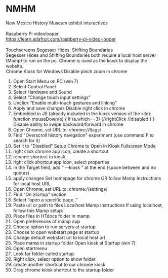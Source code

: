 # NMHM

New Mexico History Museum exhibit interactives
<br>
<br>
Raspberry Pi videolooper
<br>
https://learn.adafruit.com/raspberry-pi-video-looper
<br><br>
Touchscreens
Segesser Hides, Shifting Boundaries
<br>
Segesser Hides and Shifting Boundaries both require a local host server (Mamp) to run on the pc. Chrome is used as the kiosk to display the website.
<br>
Chrome Kiosk for Windows
Disable pinch zoom in chrome
1. Open Start Menu on PC (win 7)
2. Select Control Panel
3. Select Hardware and Sound
4. Select “Change touch input settings”
5. Unclick “Enable multi-touch gestures and linking”
6. Apply and save changes
Disable right click in chrome
1. Embedded in JS (already included in the kiosk version of the site):
function mouseDown(e) {
if (e.which==3) {//rightClick
//disabled }
}
Disable ability to swipe backward/forward in chrome
1. Open Chrome, set URL to: chrome://flags/
2. Find "Overscroll history navigation" experiment (use command F to search for it)
3. Set it to "Disabled"
Setup Chrome to Open in Kiosk Fullscreen Mode
1. right click chrome app icon, create a shortcut
2. rename shortcut to kiosk
3. right click shortcut app icon, select properties
4. In the Target field, add " --kiosk " at the end (space between and no quotes)
5. apply changes
Set homepage for chrome OR follow Mamp Instructions for local host URL
1. Open Chrome, set URL to: chrome://settings/
2. Find “On Startup” section
3. Select “open a specific page..”
4. Paste url or path to files
Localhost Mamp Instructions
If using localhost, follow this Mamp setup:
1. Place files in HTdocs folder in mamp
2. Open preferences of mamp app
3. Choose option to run servers at startup
4. Choose to open webstart page at startup
5. Change default webstart url to local host url
6. Place mamp in startup folder
Open kiosk at Startup (win 7)
1. Open startmenu
2. Look for folder called startup
3. Right click, select option to show folder
4. create another shortcut to our chrome kiosk
5. Drag chrome kiosk shortcut to the startup folder
